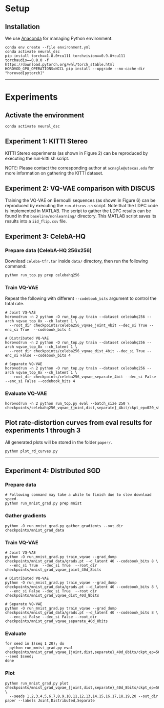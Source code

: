 # Setup
## Installation
We use [Anaconda](https://www.anaconda.com/products/individual) for managing Python environment.
```shell
conda env create --file environment.yml
conda activate neural_dsc
pip install torch==1.8.0+cu111 torchvision==0.9.0+cu111 torchaudio==0.8.0 -f https://download.pytorch.org/whl/torch_stable.html
HOROVOD_GPU_OPERATIONS=NCCL pip install --upgrade --no-cache-dir "horovod[pytorch]"
```

----

# Experiments

## Activate the environment
```shell
conda activate neural_dsc
```

## Experiment 1: KITTI Stereo
KITTI Stereo experiments (as shown in Figure 2) can be reproduced by executing the run-kitti.sh script. 

NOTE: Please contact the corresponding author at `acnagle@utexas.edu` for more information on gathering the KITTI dataset.

## Experiment 2: VQ-VAE comparison with DISCUS
Training the VQ-VAE on Bernoulli sequences (as shown in Figure 6) can be reproduced by executing the `run-discus.sh` script. Note that the LDPC code is implemented in MATLAB. The script to gather the LDPC results can be found in the `baseline/nonlearning/` directory. This MATLAB script saves its results into a `iid_flip.csv` file.

## Experiment 3: CelebA-HQ

### Prepare data (CelebA-HQ 256x256)
Download `celeba-tfr.tar` inside `data/` directory, then run the following command:
```shell
python run_top.py prep celebahq256
```

### Train VQ-VAE
Repeat the following with different `--codebook_bits` argument to control the total rate.
```shell
# Joint VQ-VAE
horovodrun -n 2 python -O run_top.py train --dataset celebahq256 --arch vqvae_top_8x --ch_latent 1 \
  --root_dir checkpoints/celeba256_vqvae_joint_4bit --dec_si True --enc_si True  --codebook_bits 4

# Distributed VQ-VAE
horovodrun -n 2 python -O run_top.py train --dataset celebahq256 --arch vqvae_top_8x --ch_latent 1 \
  --root_dir checkpoints/celeba256_vqvae_dist_4bit --dec_si True --enc_si False --codebook_bits 4

# Separate VQ-VAE
horovodrun -n 2 python -O run_top.py train --dataset celebahq256 --arch vqvae_top_8x --ch_latent 1 \
  --root_dir checkpoints/celeba256_vqvae_separate_4bit --dec_si False --enc_si False --codebook_bits 4
```

### Evaluate VQ-VAE
```shell
horovodrun -n 2 python run_top.py eval --batch_size 250 \
checkpoints/celebahq256_vqvae_{joint,dist,separate}_4bit/ckpt_ep=020_step=0016880.pt
```

## Plot rate-distortion curves from eval results for experiments 1 through 3
All generated plots will be stored in the folder `paper/`.
```shell
python plot_rd_curves.py
```

----

## Experiment 4: Distributed SGD

### Prepare data
```shell
# Following command may take a while to finish due to slow download speed.
python run_mnist_grad.py prep mnist
```

### Gather gradients
```shell
python -O run_mnist_grad.py gather_gradients --out_dir checkpoints/mnist_grad_data
```

### Train VQ-VAE
```shell
# Joint VQ-VAE
python -O run_mnist_grad.py train_vqvae --grad_dump checkpoints/mnist_grad_data/grads.pt --d_latent 40 --codebook_bits 8 \
  --enc_si True  --dec_si True  --root_dir checkpoints/mnist_grad_vqvae_joint_40d_8bits

# Distributed VQ-VAE
python -O run_mnist_grad.py train_vqvae --grad_dump checkpoints/mnist_grad_data/grads.pt --d_latent 40 --codebook_bits 8 \
  --enc_si False --dec_si True  --root_dir checkpoints/mnist_grad_vqvae_dist_40d_8bits

# Separate VQ-VAE
python -O run_mnist_grad.py train_vqvae --grad_dump checkpoints/mnist_grad_data/grads.pt --d_latent 40 --codebook_bits 8 \
  --enc_si False --dec_si False --root_dir checkpoints/mnist_grad_vqvae_separate_40d_8bits
```

### Evaluate
```shell
for seed in $(seq 1 20); do
  python run_mnist_grad.py eval checkpoints/mnist_grad_vqvae_{joint,dist,separate}_40d_8bits/ckpt_ep=500_step=0391000.pt --seed $seed;
done
```

### Plot
```shell
python run_mnist_grad.py plot checkpoints/mnist_grad_vqvae_{joint,dist,separate}_40d_8bits/ckpt_ep=500_step=0391000.pt \
  --seeds 1,2,3,4,5,6,7,8,9,10,11,12,13,14,15,16,17,18,19,20 --out_dir paper --labels Joint,Distributed,Separate
```
